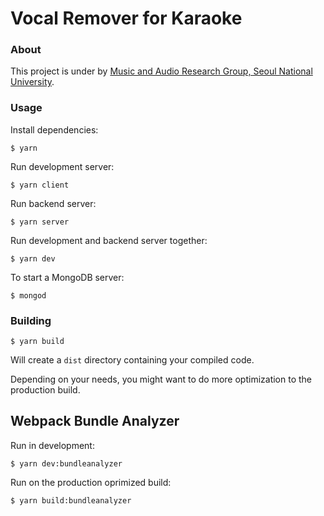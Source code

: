 # Vocal Remover for Karaoke

### About

This project is under by [Music and Audio Research Group, Seoul National University](http://marg.snu.ac.kr/).


### Usage

Install dependencies:

```
$ yarn
```

Run development server:

```
$ yarn client
```

Run backend server:

```
$ yarn server
```

Run development and backend server together:

```
$ yarn dev
```

To start a MongoDB server:

```
$ mongod
```

### Building

```
$ yarn build
```

Will create a `dist` directory containing your compiled code.

Depending on your needs, you might want to do more optimization to the production build.

## Webpack Bundle Analyzer

Run in development:

```
$ yarn dev:bundleanalyzer
```

Run on the production oprimized build:

```
$ yarn build:bundleanalyzer
```
